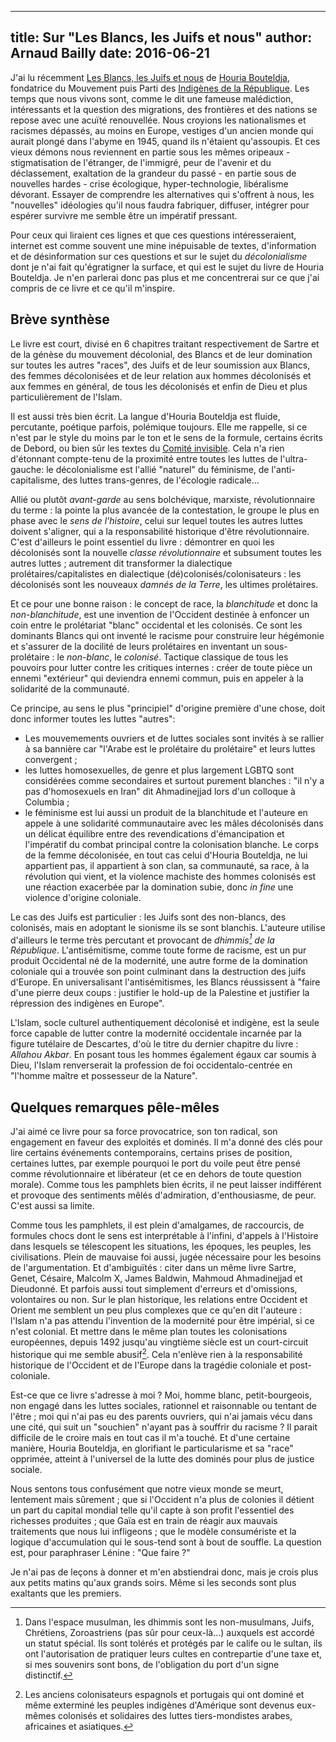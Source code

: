 ------------
title: Sur "Les Blancs, les Juifs et nous"
author: Arnaud Bailly 
date: 2016-06-21
------------

J'ai lu récemment [Les Blancs, les Juifs et nous](http://www.lafabrique.fr/catalogue.php?idArt=952) de
[Houria Bouteldja](https://fr.wikipedia.org/wiki/Houria_Bouteldja), fondatrice du Mouvement puis Parti des
[Indigènes de la République](http://indigenes-republique.fr/). Les temps que nous vivons sont, comme le dit une fameuse malédiction,
intéressants et la question des migrations, des frontières et des nations se repose avec une acuïté renouvellée. Nous croyions les
nationalismes et racismes dépassés, au moins en Europe, vestiges d'un ancien monde qui aurait plongé dans 
l'abyme en 1945, quand ils n'étaient qu'assoupis. Et ces vieux démons nous reviennent en partie sous les mêmes oripeaux - stigmatisation de
l'étranger, de l'immigré, peur de l'avenir et du déclassement, exaltation de la grandeur du passé - en partie sous de nouvelles
hardes - crise écologique, hyper-technologie, libéralisme dévorant. Essayer de comprendre les alternatives qui s'offrent à 
nous, les "nouvelles" idéologies qu'il nous faudra fabriquer, diffuser, intégrer pour espérer survivre me semble être un impératif
pressant. 

Pour ceux qui liraient ces lignes et que ces questions intéresseraient, internet est comme souvent une mine inépuisable de textes, d'information et
de désinformation sur ces questions et sur le sujet du *décolonialisme* dont je n'ai fait qu'égratigner la surface, et qui est le
sujet du livre de Houria Bouteldja. Je n'en parlerai donc pas plus et me concentrerai sur ce que j'ai compris de ce
livre et ce qu'il m'inspire.

## Brève synthèse 

Le livre est court, divisé en 6 chapitres traitant respectivement de Sartre et de la génèse du mouvement décolonial, des Blancs et
de leur domination sur toutes les autres "races", des Juifs et de leur soumission aux Blancs, des femmes décolonisées et de leur
relation aux hommes décolonisés et aux femmes en général, de tous les décolonisés et enfin de Dieu et plus particulièrement de l'Islam. 

Il est aussi très bien écrit. La langue d'Houria Bouteldja est fluide, percutante, poétique parfois, polémique toujours. Elle me
rappelle, si ce n'est par le style du moins par le ton et le sens de la formule, certains écrits de Debord, ou bien sûr les textes du
[Comité invisible](http://www.lafabrique.fr/spip/IMG/pdf_Insurrection.pdf). Cela n'a rien d'étonnant compte-tenu de la proximité entre toutes les luttes de l'ultra-gauche: le
décolonialisme est l'allié "naturel" du féminisme, de l'anti-capitalisme, des luttes trans-genres, de l'écologie radicale... 

Allié ou plutôt *avant-garde* au sens bolchévique, marxiste, révolutionnaire du terme : la pointe la plus avancée de la
contestation, le groupe le plus en phase avec le *sens de l'histoire*, celui sur lequel toutes les autres luttes doivent s'aligner,
qui a la responsabilité historique d'être révolutionnaire. C'est d'ailleurs le point essentiel du livre : démontrer en quoi les
décolonisés sont la nouvelle *classe révolutionnaire* et subsument toutes les autres luttes ; autrement dit transformer la
dialectique prolétaires/capitalistes en dialectique (dé)colonisés/colonisateurs : les décolonisés sont les nouveaux *damnés de la
Terre*, les ultimes prolétaires.

Et ce pour une bonne raison : le concept de race, la *blanchitude* et donc la *non-blanchitude*, est une invention de l'Occident
destinée à enfoncer un coin entre le prolétariat "blanc" occidental et les colonisés. Ce sont les dominants Blancs qui ont inventé le
racisme pour construire leur hégémonie et s'assurer de la docilité de leurs prolétaires en inventant un sous-prolétaire : le
*non-blanc*, le *colonisé*. Tactique classique de tous les pouvoirs pour lutter contre les critiques internes : créer de toute pièce un ennemi
"extérieur" qui deviendra ennemi commun, puis en appeler à la solidarité de la communauté.

Ce principe, au sens le plus "principiel" d'origine première d'une chose, doit donc informer toutes les luttes "autres":

* Les mouvemements ouvriers et de luttes sociales sont invités à se rallier à sa bannière car "l'Arabe est le prolétaire
  du prolétaire" et leurs luttes convergent ;
* les luttes homosexuelles, de genre et plus largement LGBTQ sont considérées comme secondaires et surtout purement blanches : "il
  n'y a pas d'homosexuels en Iran" dit Ahmadinejjad lors d'un colloque à Columbia ;
* le féminisme est lui aussi un produit de la blanchitude et l'auteure en appele à une solidarité communautaire
  avec les mâles décolonisés dans un délicat équilibre entre des revendications d'émancipation et l'impératif du combat principal
  contre la colonisation blanche. Le corps de la femme décolonisée, en tout cas celui d'Houria Bouteldja, ne lui appartient pas, il
  appartient à son clan, sa communauté, sa race, à la révolution qui vient, et la violence machiste des hommes colonisés est une
  réaction exacerbée par la domination subie, donc *in fine* une violence d'origine coloniale.
  
Le cas des Juifs est particulier : les Juifs sont des non-blancs, des colonisés, mais en adoptant le sionisme ils se sont
blanchis. L'auteure utilise d'ailleurs le terme très percutant et provocant de *dhimmis[^2] de la République*. L'antisémitisme,
comme toute forme de racisme, est un pur produit Occidental né de la modernité, une autre forme de la domination coloniale qui a
trouvée son point culminant dans la destruction des juifs d'Europe. En universalisant l'antisémitismes, les Blancs réussissent à
"faire d'une pierre deux coups : justifier le hold-up de la Palestine et justifier la répression des indigènes en Europe". 

L'Islam, socle culturel authentiquement décolonisé et indigène, est la seule force capable de lutter contre la modernité
occidentale incarnée par la figure tutélaire de Descartes, d'où le titre du dernier chapitre du livre : *Allahou Akbar*. En posant tous les hommes
également égaux car soumis à Dieu, l'Islam renverserait la profession de foi occidentalo-centrée en "l'homme maître et possesseur de
la Nature".

## Quelques remarques pêle-mêles

J'ai aimé ce livre pour sa force provocatrice, son ton radical, son engagement en faveur des exploités et dominés. Il m'a donné des
clés pour lire certains événements contemporains, certains prises de position, certaines luttes, par exemple pourquoi le port du
voile peut être pensé comme révolutionnaire et libérateur (et ce en dehors de toute question morale). Comme
tous les pamphlets bien écrits, il ne peut laisser indifférent et provoque des sentiments mêlés d'admiration, d'enthousiasme, de
peur. C'est aussi sa limite.

Comme tous les pamphlets, il est plein d'amalgames, de raccourcis, de formules chocs dont le sens est interprétable à l'infini,
d'appels à l'Histoire dans lesquels se télescopent les situations, les époques, les peuples, les civilisations. Plein de mauvaise
foi aussi, jugée nécessaire pour les besoins de l'argumentation. Et d'ambiguïtés : citer dans un même livre Sartre, Genet, Césaire,
Malcolm X, James Baldwin, Mahmoud Ahmadinejjad et Dieudonné. Et parfois aussi tout simplement d'erreurs et d'omissions, volontaires ou
non. Sur le plan historique, les relations entre Occident et Orient me semblent un peu plus complexes que ce qu'en dit
l'auteure : l'Islam n'a pas attendu l'invention de la modernité pour être impérial, si ce n'est colonial. Et mettre dans le même plan
toutes les colonisations européennes, depuis 1492 jusqu'au vingtième siècle est un court-circuit historique qui me semble
abusif[^3]. Cela n'enlève rien à la responsabilité historique de l'Occident et de l'Europe dans la tragédie coloniale et
post-coloniale.

Est-ce que ce livre s'adresse à moi ? Moi, homme blanc, petit-bourgeois, non engagé dans les luttes sociales, rationnel et
raisonnable ou tentant de l'être ; moi qui n'ai pas eu des parents ouvriers, qui n'ai jamais vécu dans une cité, qui suit un
"souchien" n'ayant pas à souffrir du racisme ? Il parait difficile de le croire mais en tout cas il m'a touché. Et d'une certaine
manière, Houria Bouteldja, en glorifiant le particularisme et sa "race" opprimée, atteint à l'universel de la lutte des dominés pour
plus de justice sociale. 

Nous sentons tous confusément que notre vieux monde se meurt, lentement mais sûrement ; que si
l'Occident n'a plus de colonies il détient un part du capital mondial telle qu'il capte à son profit l'essentiel des richesses
produites ; que Gaïa est en train de réagir aux mauvais traitements que nous lui infligeons ; que le modèle consumériste et la
logique d'accumulation qui le sous-tend sont à bout  de souffle. La question est, pour paraphraser Lénine : "Que faire ?" 

Je n'ai pas de leçons à donner et m'en abstiendrai donc, mais je crois plus aux petits matins qu'aux grands soirs. Même si les seconds sont
plus exaltants que les premiers.

[^2]: Dans l'espace musulman, les dhimmis sont les non-musulmans, Juifs, Chrétiens, Zoroastriens (pas sûr pour ceux-là...) auxquels
    est accordé un statut spécial. Ils sont tolérés et protégés par le calife ou le sultan, ils ont l'autorisation de pratiquer leurs cultes en
    contrepartie d'une taxe et, si mes souvenirs sont bons, de l'obligation du port d'un signe distinctif.

[^3]: Les anciens colonisateurs espagnols et portugais qui ont dominé et même exterminé les peuples indigènes d'Amérique sont
    devenus eux-mêmes colonisés et solidaires des luttes tiers-mondistes arabes, africaines et asiatiques. 
